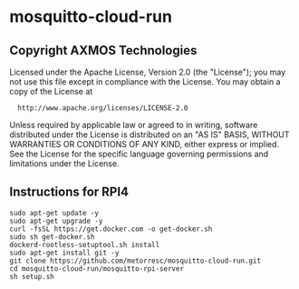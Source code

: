 # mosquitto-cloud-run

## Copyright AXMOS Technologies

 Licensed under the Apache License, Version 2.0 (the "License");
 you may not use this file except in compliance with the License.
 You may obtain a copy of the License at

      http://www.apache.org/licenses/LICENSE-2.0

 Unless required by applicable law or agreed to in writing, software
 distributed under the License is distributed on an "AS IS" BASIS,
 WITHOUT WARRANTIES OR CONDITIONS OF ANY KIND, either express or implied.
 See the License for the specific language governing permissions and
 limitations under the License.

## Instructions for RPI4

    sudo apt-get update -y
    sudo apt-get upgrade -y
    curl -fsSL https://get.docker.com -o get-docker.sh
    sudo sh get-docker.sh 
    dockerd-rootless-setuptool.sh install
    sudo apt-get install git -y
    git clone https://github.com/metorresc/mosquitto-cloud-run.git
    cd mosquitto-cloud-run/mosquitto-rpi-server
    sh setup.sh

